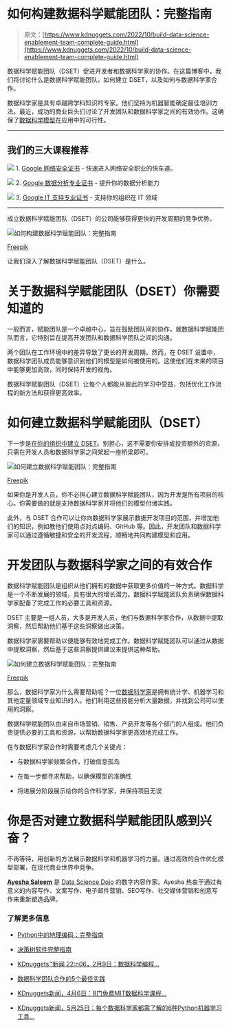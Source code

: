 # 如何构建数据科学赋能团队：完整指南

> 原文：[https://www.kdnuggets.com/2022/10/build-data-science-enablement-team-complete-guide.html](https://www.kdnuggets.com/2022/10/build-data-science-enablement-team-complete-guide.html)

数据科学赋能团队（DSET）促进开发者和数据科学家的协作。在这篇博客中，我们将讨论什么是数据科学赋能团队，如何建立 DSET，以及如何与数据科学家合作。

数据科学家是具有卓越跨学科知识的专家。他们坚持为机器智能确定最佳培训方法。最近，成功的商业巨头们讨论了开发团队和数据科学家之间的有效协作。这确保了[数据科学模型](https://datasciencedojo.com/blog/kickstart-data-science/)在应用中的可行性。

* * *

## 我们的三大课程推荐

![](../Images/0244c01ba9267c002ef39d4907e0b8fb.png) 1\. [Google 网络安全证书](https://www.kdnuggets.com/google-cybersecurity) - 快速进入网络安全职业的快车道。

![](../Images/e225c49c3c91745821c8c0368bf04711.png) 2\. [Google 数据分析专业证书](https://www.kdnuggets.com/google-data-analytics) - 提升你的数据分析能力

![](../Images/0244c01ba9267c002ef39d4907e0b8fb.png) 3\. [Google IT 支持专业证书](https://www.kdnuggets.com/google-itsupport) - 支持你的组织在 IT 领域

* * *

成立数据科学赋能团队（DSET）的公司能够获得更快的开发周期的竞争优势。

![如何构建数据科学赋能团队：完整指南](../Images/9bc2f25f991e17fb6ad3dc2a5cfe85c0.png)

[Freepik](https://www.freepik.com/free-photo/hand-with-support-gears-isolated-white-background_19069065.htm#query=collaboration&position=1&from_view=search)

让我们深入了解数据科学赋能团队（DSET）是什么。

# 关于数据科学赋能团队（DSET）你需要知道的

一般而言，赋能团队是一个卓越中心，旨在鼓励团队间的协作。就数据科学赋能团队而言，它特别旨在提高开发团队和数据科学团队之间的沟通。

两个团队在工作环境中的差异导致了更长的开发周期。然而，在 DSET 设置中，数据科学团队成员能够意识到他们的模型是如何被使用的。这使他们在未来的项目中能够更加高效，同时保持开发的视角。

数据科学赋能团队（DSET）让每个人都能从彼此的学习中受益，包括优化工作流程的新方法和获得更高效率。

# 如何建立数据科学赋能团队（DSET）

下一步是[在你的组织中建立 DSET](https://www.analyticsinsight.net/how-to-form-a-data-science-enablement-team/)。别担心，这不需要你安排或投资额外的资源，只需在开发人员和数据科学家之间架起一座桥梁即可。

![如何建立数据科学赋能团队：完整指南](../Images/e2642957e04e346da2ea4951794ca3d8.png)

[Freepik](https://www.freepik.com/free-photo/diverse-team-coworkers-having-successful-partnership-feeling-happy-about-professional-teamwork-cheerful-people-celebrating-collaboration-agreement-together-boardroom-meeting_29602690.htm#query=collaboration&position=10&from_view=search)

如果你是开发人员，你不必担心建立数据科学赋能团队，因为开发是所有项目的核心。你需要做的就是支持数据科学家并将他们的模型付诸实践。

此外，与 DSET 合作可以让你向数据科学家展示数据开发项目的范围，并增加他们的知识，例如教他们使用点对点编码、GitHub 等。因此，开发团队和数据科学家可以通过遵循敏捷和安全的开发流程，顺畅地共同构建模型和应用。

# 开发团队与数据科学家之间的有效合作

数据科学赋能团队是组织从他们拥有的数据中获取更多价值的一种方式。数据科学是一个不断发展的领域，具有很大的增长潜力。数据科学赋能团队负责确保数据科学家配备了完成工作的必要工具和资源。

DSET 主要是一组人员，大多是开发人员，他们与数据科学家合作，从数据中提取洞察，然后帮助他们基于这些洞察做出决策。

数据科学家需要帮助以便能够有效地完成工作。数据科学赋能团队可以通过从数据中提取洞察，然后基于这些洞察提供建议来提供这种帮助。

![如何建立数据科学赋能团队：完整指南](../Images/47d6b34a21fbbcf76ee38f9ba6f756bf.png)

[Freepik](https://www.freepik.com/free-photo/manager-leading-brainstorming-meeting-with-group-creative-designers-office-leader-business-concept_10928866.htm#query=collaboration&position=13&from_view=search)

那么，数据科学家为什么需要帮助呢？一位[数据科学家](https://hbr.org/2018/08/what-data-scientists-really-do-according-to-35-data-scientists)是拥有统计学、机器学习和其他定量领域专业知识的人。他们利用这些技能分析大量数据，并找到公司可以使用的洞察。

数据科学赋能团队由来自市场营销、销售、产品开发等各个部门的人组成。他们负责提供必要的工具和资源，以帮助数据科学家更高效地完成工作。

在与数据科学家合作时需要考虑几个关键点：

+   与数据科学家频繁合作，打破信息孤岛

+   在每一步都寻求帮助，以确保模型的准确性

+   将进展分阶段展示给你的合作科学家，并保持项目无误

# 你是否对建立数据科学赋能团队感到兴奋？

不再等待，用创新的方法展示数据科学和机器学习的力量。通过高效的合作优化模型部署，在现代商业世界中竞争。

**[Ayesha Saleem](https://www.linkedin.com/in/ayesha-saleem-6347ba120/)** 是 [Data Science Dojo](https://datasciencedojo.com/) 的数字内容作家。Ayesha 热衷于通过有意义的内容写作、文案写作、电子邮件营销、SEO写作、社交媒体营销和创意写作来重新塑造品牌。

### 了解更多信息

+   [Python中的地理编码：完整指南](https://www.kdnuggets.com/2022/11/geocoding-python-complete-guide.html)

+   [决策树软件完整指南](https://www.kdnuggets.com/2022/08/complete-guide-decision-tree-software.html)

+   [KDnuggets™新闻 22:n06，2月9日：数据科学编程…](https://www.kdnuggets.com/2022/n06.html)

+   [数据科学团队合作的5个最佳实践](https://www.kdnuggets.com/2023/06/5-best-practices-data-science-team-collaboration.html)

+   [KDnuggets新闻，4月6日：8门免费MIT数据科学课程…](https://www.kdnuggets.com/2022/n14.html)

+   [KDnuggets新闻，5月25日：每个数据科学家都需了解的6种Python机器学习工具…](https://www.kdnuggets.com/2022/n21.html)
